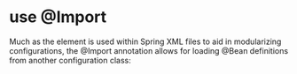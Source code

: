 

#  use @Import

Much as the <import/> element is used within Spring XML files to aid in modularizing configurations,
 the @Import annotation allows for loading @Bean definitions from another configuration class:
